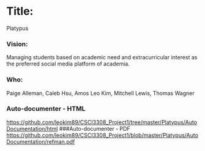 # Title: 
Platypus
### Vision:
Managing students based on academic need and extracurricular interest as the preferred social media platform of academia. 
### Who: 
Paige Alleman, Caleb Hsu, Amos Leo Kim, Mitchell Lewis, Thomas Wagner
### Auto-documenter - HTML
https://github.com/leokim89/CSCI3308_Project1/tree/master/Platypus/AutoDocumentation/html
###Auto-documenter - PDF
https://github.com/leokim89/CSCI3308_Project1/blob/master/Platypus/AutoDocumentation/refman.pdf
